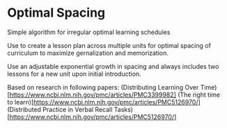 # Optimal Spacing
Simple algorithm for irregular optimal learning schedules

Use to create a lesson plan across multiple units for optimal spacing of curriculum to maximize gernalization and memorization.

Use an adjustable exponential growth in spacing and always includes two lessons for a new unit upon initial introduction.

Based on research in following papers:
(Distributing Learning Over Time)[https://www.ncbi.nlm.nih.gov/pmc/articles/PMC3399982]
(The right time to learn)[https://www.ncbi.nlm.nih.gov/pmc/articles/PMC5126970/]
(Distributed Practice in Verbal Recall Tasks)[https://www.ncbi.nlm.nih.gov/pmc/articles/PMC5126970/]
